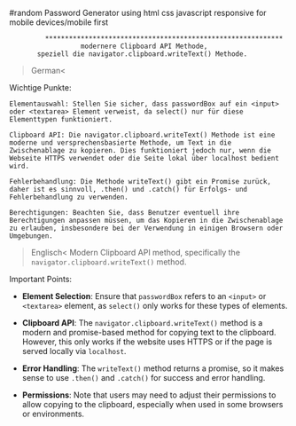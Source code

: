 #random Password Generator
using html css javascript
responsive for mobile devices/mobile first

             ************************************************************
                      modernere Clipboard API Methode,
           speziell die navigator.clipboard.writeText() Methode.

> German<

<!-- Document.execCommand("copy") war früher eine verbreitete Methode, um Inhalte in die Zwischenablage zu kopieren, ist aber mittlerweile als veraltet markiert und sollte nicht mehr verwendet werden -->

Wichtige Punkte:

    Elementauswahl: Stellen Sie sicher, dass passwordBox auf ein <input> oder <textarea> Element verweist, da select() nur für diese Elementtypen funktioniert.

    Clipboard API: Die navigator.clipboard.writeText() Methode ist eine moderne und versprechensbasierte Methode, um Text in die Zwischenablage zu kopieren. Dies funktioniert jedoch nur, wenn die Webseite HTTPS verwendet oder die Seite lokal über localhost bedient wird.

    Fehlerbehandlung: Die Methode writeText() gibt ein Promise zurück, daher ist es sinnvoll, .then() und .catch() für Erfolgs- und Fehlerbehandlung zu verwenden.

    Berechtigungen: Beachten Sie, dass Benutzer eventuell ihre Berechtigungen anpassen müssen, um das Kopieren in die Zwischenablage zu erlauben, insbesondere bei der Verwendung in einigen Browsern oder Umgebungen.

> Englisch<
> Modern Clipboard API method, specifically the `navigator.clipboard.writeText()` method.

<!-- The `document.execCommand("copy")` method was previously a common way to copy content to the clipboard, but it is now marked as obsolete and should no longer be used -->

Important Points:

- **Element Selection**: Ensure that `passwordBox` refers to an `<input>` or `<textarea>` element, as `select()` only works for these types of elements.

- **Clipboard API**: The `navigator.clipboard.writeText()` method is a modern and promise-based method for copying text to the clipboard. However, this only works if the website uses HTTPS or if the page is served locally via `localhost`.

- **Error Handling**: The `writeText()` method returns a promise, so it makes sense to use `.then()` and `.catch()` for success and error handling.

- **Permissions**: Note that users may need to adjust their permissions to allow copying to the clipboard, especially when used in some browsers or environments.
